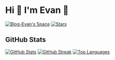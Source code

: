 # Hi 👋 I'm Evan 🥰

[![Blog-Evan's Space](https://img.shields.io/badge/Blog-Evan's%20Space-black?logo=blog&color=blueviolet)](https://evan.xin)
[![Stars](https://img.shields.io/github/stars/EvanTop/EvanNav)](https://github.com/EvanTop/EvanNav/stargazers)

## GitHub Stats

[![GitHub Stats](https://github-readme-stats.vercel.app/api?username=EvanTop&show_icons=true&count_private=true&theme=radical)](https://github.com/EvanTop)
[![GitHub Streak](https://github-readme-streak-stats.herokuapp.com/?user=EvanTop&theme=radical)](https://github.com/EvanTop)
[![Top Languages](https://github-readme-stats.vercel.app/api/top-langs/?username=EvanTop&layout=compact&theme=radical)](https://github.com/EvanTop)
